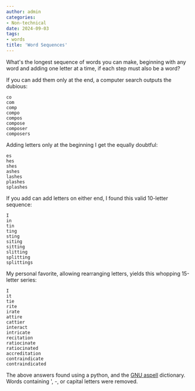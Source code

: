 ```yaml
---
author: admin
categories:
- Non-technical
date: 2024-09-03
tags:
- words
title: 'Word Sequences'
---
```


What's the longest sequence of words you can make, beginning with any word and adding one letter at a time, if each step must also be a word?

If you can add them only at the end, a computer search outputs the dubious:

    co
    com
    comp
    compo
    compos
    compose
    composer
    composers

Adding letters only at the beginning I get the equally doubtful:

    es
    hes
    shes
    ashes
    lashes
    plashes
    splashes


If you add can add letters on either end, I found this valid 10-letter sequence:

    I
    in
    tin
    ting
    sting
    siting
    sitting
    slitting
    splitting
    splittings

My personal favorite, allowing rearranging letters, yields this whopping 15-letter series:

    I
    it
    tie
    rite
    irate
    attire
    cattier
    interact
    intricate
    recitation
    ratiocinate
    ratiocinated
    accreditation
    contraindicate
    contraindicated

The above answers found using a python, and the [GNU aspell](https://ftp.gnu.org/gnu/aspell/dict/0index.html) dictionary. Words containing ', -, or capital letters were removed.
